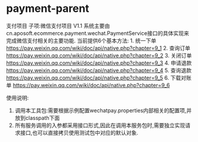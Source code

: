 # payment-parent
支付项目
子项:微信支付项目 V1.1
系统主要由 cn.aposoft.ecommerce.payment.wechat.PaymentService接口的具体实现来完成微信支付相关的主要功能.
当前提供6个基本方法:
    1. 统一下单  https://pay.weixin.qq.com/wiki/doc/api/native.php?chapter=9_1
    2. 查询订单  https://pay.weixin.qq.com/wiki/doc/api/native.php?chapter=9_2
    3. 关闭订单  https://pay.weixin.qq.com/wiki/doc/api/native.php?chapter=9_3
    4. 申请退款  https://pay.weixin.qq.com/wiki/doc/api/native.php?chapter=9_4
    5. 查询退款 https://pay.weixin.qq.com/wiki/doc/api/native.php?chapter=9_5
    6. 下载对账单 https://pay.weixin.qq.com/wiki/doc/api/native.php?chapter=9_6

使用说明:
1. 调用本工具包:需要根据示例配置wechatpay.properties内部相关的配置项,并放到classpath下面
2. 所有服务调用的入参都采用接口形式,因此在调用本服务包时,需要独立实现请求接口,也可以直接拷贝使用测试包中对应的默认对象.